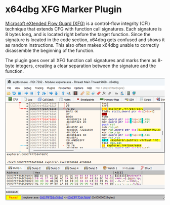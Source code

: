 # x64dbg XFG Marker Plugin

[Microsoft eXtended Flow Guard
(XFG)](https://en.wikipedia.org/wiki/Control-flow_integrity#Microsoft_eXtended_Flow_Guard)
is a control-flow integrity (CFI) technique that extends CFG with function call
signatures. Each signature is 8 bytes long, and is located right before the
target function. Since the signature is located in the code section, x64dbg gets
confused and shows it as random instructions. This also often makes x64dbg
unable to correctly disassemble the beginning of the function.

The plugin goes over all XFG function call signatures and marks them as 8-byte
integers, creating a clear separation between the signature and the function.

![XFG Marker Plugin demo](demo.gif)
